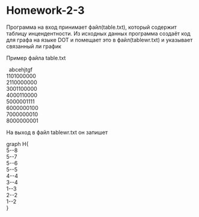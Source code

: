 # Homework-2-3
<p>Программа на вход принимает файл(table.txt), который содержит таблицу инцендентности.
Из исходных данных программа создаёт код для графа на языке DOT и помещает это в файл(tablewr.txt) и указывает связанный ли график</p>
<p>Пример файла table.txt</p>
<p> &ensp;abcehjtgf<br>
1101000000<br>
2110000000<br>
3001100000<br>
4000110000<br>
5000001111<br>
6000000100<br>
7000000010<br>
8000000001</p>
<p>На выход в файл tablewr.txt он запишет</p>
<p>graph H{<br>
5--8<br>
5--7<br>
5--6<br>
5--5<br>
4--4<br>
3--4<br>
1--3<br>
2--2<br>
1--2<br>
}</p>

